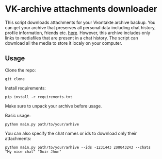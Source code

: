 # VK-archive attachments downloader
This script downloads attachments for your Vkontakte archive backup.
You can get your archive that preserves all personal data including chat history, profile information, friends etc. [here](https://vk.com/data_protection?section=rules&scroll_to_archive=1).
However, this archive includes only links to mediafiles that are present in a chat history. The script can download all the media to store it localy on your computer.
## Usage

Clone the repo:

`git clone `

Install requirements:

`pip install -r requirements.txt`

Make sure to unpack your archive before usage.

Basic usage:

`python main.py path/to/your/arhive`

You can also specify the chat names or ids to download only their attachments:

`python main.py path/to/your/arhive --ids -1231443 200043243 --chats "My nice chat" "Doir Jhon"`

